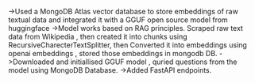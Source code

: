 ->Used a MongoDB Atlas vector database to store embeddings of raw textual data and integrated it with a GGUF open source model from huggingface 
->Model works based on RAG principles. Scraped raw text data from Wikipedia , then created it into chunks using RecursiveCharecterTextSplitter, then Converted it into embeddings using openai embeddings , stored those embeddings in mongodb DB.
->Downloaded and initiallised GGUF model , quried questions from the model using MongoDB Database.
->Added FastAPI endpoints.
